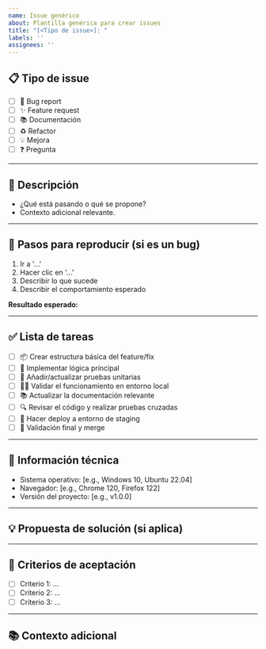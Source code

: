 ```yaml
---
name: Issue genérico
about: Plantilla genérica para crear issues
title: "[<Tipo de issue>]: "
labels: ''
assignees: ''
---
```


## 📋 Tipo de issue
<!-- Marca con una "x" lo que aplique -->
- [ ] 🐛 Bug report
- [ ] ✨ Feature request
- [ ] 📚 Documentación
- [ ] ♻️ Refactor
- [ ] 💡 Mejora
- [ ] ❓ Pregunta

---

## 📝 Descripción
<!-- Describe el problema, mejora o funcionalidad. Sé claro y preciso. -->
- ¿Qué está pasando o qué se propone?
- Contexto adicional relevante.

---

## 🔄 Pasos para reproducir (si es un bug)
1. Ir a '...'
2. Hacer clic en '...'
3. Describir lo que sucede
4. Describir el comportamiento esperado

**Resultado esperado:**
<!-- Describe qué debería pasar en condiciones normales. -->

---

## ✅ Lista de tareas
<!-- Detalla las tareas necesarias para cerrar este issue. -->
- [ ] 📦 Crear estructura básica del feature/fix
- [ ] 🧩 Implementar lógica principal
- [ ] 🧪 Añadir/actualizar pruebas unitarias
- [ ] 🏃‍♂️ Validar el funcionamiento en entorno local
- [ ] 📚 Actualizar la documentación relevante
- [ ] 🔍 Revisar el código y realizar pruebas cruzadas
- [ ] 🚀 Hacer deploy a entorno de staging
- [ ] 🎯 Validación final y merge

---

## 📎 Información técnica
<!-- Detalles del entorno si aplica (solo para bugs) -->
- Sistema operativo: [e.g., Windows 10, Ubuntu 22.04]
- Navegador: [e.g., Chrome 120, Firefox 122]
- Versión del proyecto: [e.g., v1.0.0]

---

## 💡 Propuesta de solución (si aplica)
<!-- Si tienes ideas para resolver el problema o implementar la feature, descríbelas aquí. -->

---

## 🎯 Criterios de aceptación
- [ ] Criterio 1: ...
- [ ] Criterio 2: ...
- [ ] Criterio 3: ...

---

## 📚 Contexto adicional
<!-- Links, capturas de pantalla o referencias relacionadas. -->
